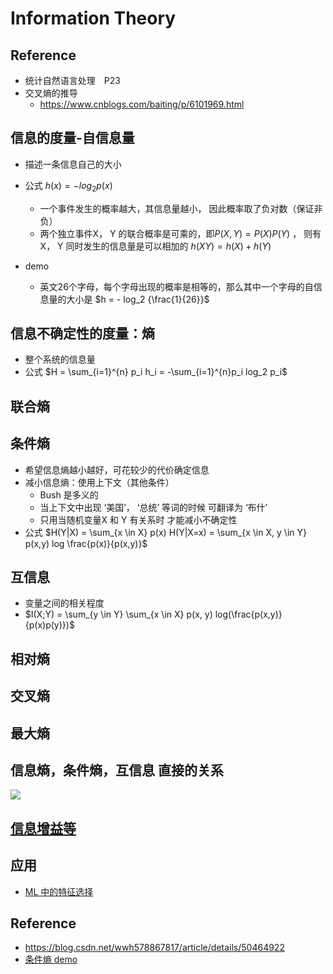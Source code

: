 # Information Theory
## Reference
+ 统计自然语言处理　P23
+ 交叉熵的推导
	+ https://www.cnblogs.com/baiting/p/6101969.html

## 信息的度量-自信息量

+ 描述一条信息自己的大小

+ 公式 $h(x) = -log_2 p(x)$
  + 一个事件发生的概率越大，其信息量越小， 因此概率取了负对数（保证非负）
  + 两个独立事件X， Y 的联合概率是可乘的，即$P(X,Y) = P(X)P(Y)$ ， 则有X， Y 同时发生的信息量是可以相加的 $h(XY) = h(X) + h(Y)$
+ demo
  + 英文26个字母，每个字母出现的概率是相等的，那么其中一个字母的自信息量的大小是 $h = - log_2 {\frac{1}{26}}$

## 信息不确定性的度量：熵

+ 整个系统的信息量
+ 公式 $H = \sum_{i=1}^{n} p_i h_i = -\sum_{i=1}^{n}p_i log_2 p_i$ 

## 联合熵

## 条件熵

+ 希望信息熵越小越好，可花较少的代价确定信息
+ 减小信息熵：使用上下文（其他条件）
  + Bush 是多义的
  + 当上下文中出现 ‘美国’， ‘总统’ 等词的时候 可翻译为 ‘布什’
  + 只用当随机变量X 和 Y 有关系时 才能减小不确定性
+ 公式 $H(Y|X) = \sum_{x \in X} p(x) H(Y|X=x) = \sum_{x \in X, y \in Y} p(x,y) log \frac{p(x)}{p(x,y)}$

## 互信息

+ 变量之间的相关程度
+ $I(X;Y) = \sum_{y \in Y} \sum_{x \in X} p(x, y) log(\frac{p(x,y)}{p(x)p(y)})$



## 相对熵

## 交叉熵

## 最大熵



## 信息熵，条件熵，互信息 直接的关系

![](https://ws3.sinaimg.cn/large/006tNc79ly1g25go84nwnj30ko0ekwf8.jpg)



## [信息增益等](<https://github.com/Apollo2Mars/Algorithms-of-Artificial-Intelligence/blob/master/2-Ensemble-Learning/0-Decision-Tree.md>)

## 应用
+ [ML 中的特征选择](https://github.com/Apollo2Mars/Algorithms-of-Artificial-Intelligence/tree/master/9-Nature-Language-Processing/2-1-Text-Classification)



## Reference

+ <https://blog.csdn.net/wwh578867817/article/details/50464922>
+ [条件熵 demo](<https://zhuanlan.zhihu.com/p/26551798>)





